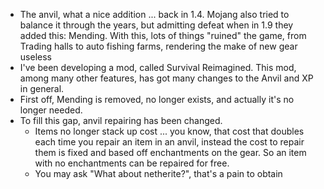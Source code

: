 * The anvil, what a nice addition ... back in 1.4. Mojang also tried to balance it through the years, but admitting defeat when in 1.9 they added this: Mending. With this, lots of things "ruined" the game, from Trading halls to auto fishing farms, rendering the make of new gear useless
* I've been developing a mod, called Survival Reimagined. This mod, among many other features, has got many changes to the Anvil and XP in general.
* First off, Mending is removed, no longer exists, and actually it's no longer needed.
* To fill this gap, anvil repairing has been changed.
  * Items no longer stack up cost ... you know, that cost that doubles each time you repair an item in an anvil, instead the cost to repair them is fixed and based off enchantments on the gear. So an item with no enchantments can be repaired for free.
  * You may ask "What about netherite?", that's a pain to obtain